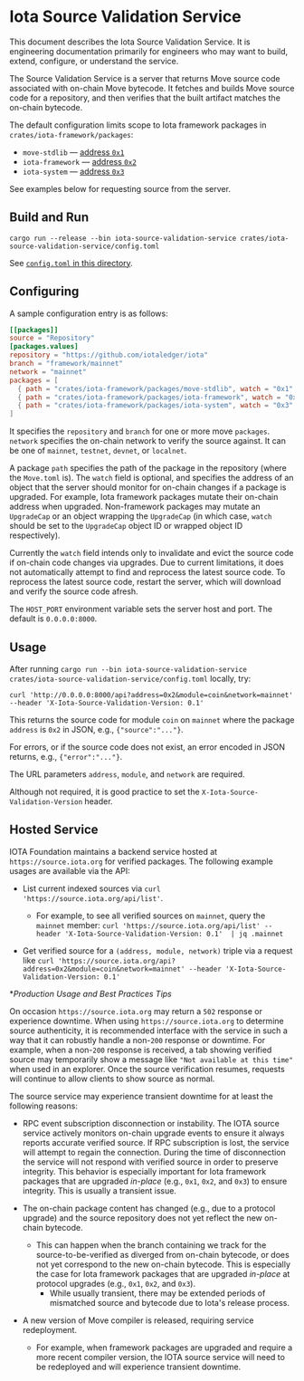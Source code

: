 # Iota Source Validation Service

This document describes the Iota Source Validation Service. It is engineering documentation primarily for engineers who may want to build, extend, configure, or understand the service.

The Source Validation Service is a server that returns Move source code associated with on-chain Move bytecode. It fetches and builds Move source code for a repository, and then verifies that the built artifact matches the on-chain bytecode.

The default configuration limits scope to Iota framework packages in `crates/iota-framework/packages`:

- `move-stdlib` — [address `0x1`](https://explorer.iota.org/object/0x1)
- `iota-framework` — [address `0x2`](https://explorer.iota.org/object/0x2)
- `iota-system` — [address `0x3`](https://explorer.iota.org/object/0x3)

See examples below for requesting source from the server.

## Build and Run

```
cargo run --release --bin iota-source-validation-service crates/iota-source-validation-service/config.toml
```

See [`config.toml` in this directory](config.toml).

## Configuring

A sample configuration entry is as follows:

```toml
[[packages]]
source = "Repository"
[packages.values]
repository = "https://github.com/iotaledger/iota"
branch = "framework/mainnet"
network = "mainnet"
packages = [
  { path = "crates/iota-framework/packages/move-stdlib", watch = "0x1" },
  { path = "crates/iota-framework/packages/iota-framework", watch = "0x2" },
  { path = "crates/iota-framework/packages/iota-system", watch = "0x3" },
]
```

It specifies the `repository` and `branch` for one or more move `packages`. `network` specifies the on-chain network to verify the source against. It can be one of `mainnet`, `testnet`, `devnet`, or `localnet`.

A package `path` specifies the path of the package in the repository (where the `Move.toml` is).
The `watch` field is optional, and specifies the address of an object that the server should monitor for on-chain changes if a package is upgraded. For example, Iota framework packages mutate their on-chain address when upgraded.
Non-framework packages may mutate an `UpgradeCap` or an object wrapping the `UpgradeCap` (in which case, `watch` should be set to the `UpgradeCap` object ID or wrapped object ID respectively).

Currently the `watch` field intends only to invalidate and evict the source code if on-chain code changes via upgrades. Due to current limitations, it does not automatically attempt to find and reprocess the latest source code. To reprocess the latest source code, restart the server, which will download and verify the source code afresh.

The `HOST_PORT` environment variable sets the server host and port. The default is `0.0.0.0:8000`.

## Usage

After running `cargo run --bin iota-source-validation-service crates/iota-source-validation-service/config.toml` locally, try:

```
curl 'http://0.0.0.0:8000/api?address=0x2&module=coin&network=mainnet' --header 'X-Iota-Source-Validation-Version: 0.1'
```

This returns the source code for module `coin` on `mainnet` where the package `address` is `0x2` in JSON, e.g., `{"source":"..."}`.

For errors, or if the source code does not exist, an error encoded in JSON returns, e.g., `{"error":"..."}`.

The URL parameters `address`, `module`, and `network` are required.

Although not required, it is good practice to set the `X-Iota-Source-Validation-Version` header.

## Hosted Service

IOTA Foundation maintains a backend service hosted at `https://source.iota.org` for verified packages. The following example usages are available via the API:

- List current indexed sources via `curl 'https://source.iota.org/api/list'`.
  - For example, to see all verified sources on `mainnet`, query the `mainnet` member: `curl 'https://source.iota.org/api/list' --header 'X-Iota-Source-Validation-Version: 0.1'  | jq .mainnet`

- Get verified source for a `(address, module, network)` triple via a request like `curl 'https://source.iota.org/api?address=0x2&module=coin&network=mainnet' --header 'X-Iota-Source-Validation-Version: 0.1'`

*_Production Usage and Best Practices Tips_

On occasion `https://source.iota.org` may return a `502` response or experience downtime. When using `https://source.iota.org` to determine source authenticity, it is recommended interface with the service in such a way that it can robustly handle a non-`200` response or downtime. For example, when a non-`200` response is received, a tab showing verified source may temporarily show a message like `"Not available at this time"` when used in an explorer. Once the source verification resumes, requests will continue to allow clients to show source as normal.

The source service may experience transient downtime for at least the following reasons:

- RPC event subscription disconnection or instability. The IOTA source service actively monitors on-chain upgrade events to ensure it always reports accurate verified source. If RPC subscription is lost, the service will attempt to regain the connection. During the time of disconnection the service will not respond with verified source in order to preserve integrity. This behavior is especially important for Iota framework packages that are upgraded _in-place_ (e.g., `0x1`, `0x2`, and `0x3`) to ensure integrity. This is usually a transient issue.

- The on-chain package content has changed (e.g., due to a protocol upgrade) and the source repository does not yet reflect the new on-chain bytecode.
  - This can happen when the branch containing we track for the source-to-be-verified as diverged from on-chain bytecode, or does not yet correspond to the new on-chain bytecode. This is especially the case for Iota framework packages that are upgraded _in-place_ at protocol upgrades (e.g., `0x1`, `0x2`, and `0x3`).
    - While usually transient, there may be extended periods of mismatched source and bytecode due to Iota's release process.

- A new version of Move compiler is released, requiring service redeployment.
  - For example, when framework packages are upgraded and require a more recent compiler version, the IOTA source service will need to be redeployed and will experience transient downtime.
